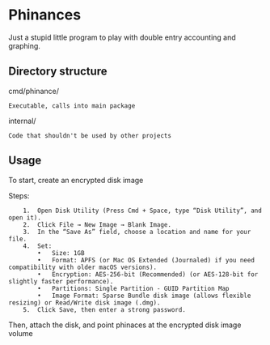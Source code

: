 # Phinances

Just a stupid little program to play with double entry accounting and graphing. 

## Directory structure

cmd/phinance/

    Executable, calls into main package

internal/

    Code that shouldn't be used by other projects

## Usage

To start, create an encrypted disk image

Steps:
```
	1.	Open Disk Utility (Press Cmd + Space, type “Disk Utility”, and open it).
	2.	Click File → New Image → Blank Image.
	3.	In the “Save As” field, choose a location and name for your file.
	4.	Set:
        •	Size: 1GB
        •	Format: APFS (or Mac OS Extended (Journaled) if you need compatibility with older macOS versions).
        •	Encryption: AES-256-bit (Recommended) (or AES-128-bit for slightly faster performance).
        •	Partitions: Single Partition - GUID Partition Map
        •	Image Format: Sparse Bundle disk image (allows flexible resizing) or Read/Write disk image (.dmg).
	5.	Click Save, then enter a strong password.
```

Then, attach the disk, and point phinaces at the encrypted disk image volume
